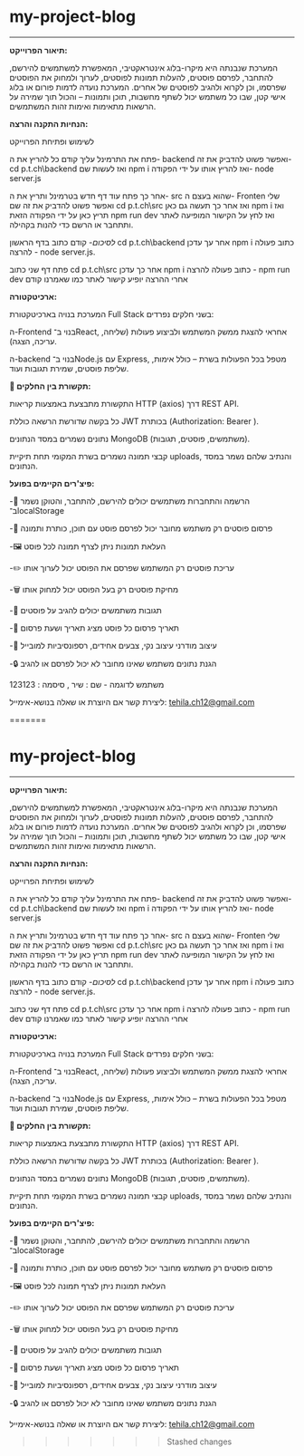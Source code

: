 # my-project-blog #
----------------------------------------------------------------------------------------------------------------------------------------------------------------------------------------------------------------


**תיאור הפרוייקט:**

 
המערכת שנבנתה היא מיקרו-בלוג אינטראקטיבי, המאפשרת למשתמשים להירשם, להתחבר, לפרסם פוסטים, להעלות תמונות לפוסטים, לערוך ולמחוק את הפוסטים שפרסמו, וכן לקרוא ולהגיב לפוסטים של אחרים.
המערכת נועדה לדמות פורום או בלוג אישי קטן, שבו כל משתמש יכול לשתף מחשבות, תוכן ותמונות – והכול תוך שמירה על הרשאות מתאימות ואימות זהות המשתמשים.



**הנחיות התקנה והרצה:**

 לשימוש ופתיחת הפרוייקט
 
 פתח את התרמינל עליך קודם כל להריץ את ה- backend ואפשר פשוט להדביק את זה- cd p.t.ch\backend  ואז לעשות שם npm i ואז להריץ אותו על ידי הפקודה- node server.js
 
 אחר כך פתח עוד דף חדש בטרמינל ותריץ את ה- src שהוא בעצם ה- Fronten שלי ואפשר פשוט להדביק את זה שם cd p.t.ch\src ואז אחר כך תעשה גם כאן npm i ואז תריץ כאן על ידי הפקודה הזאת npm run dev 
 ואז לחץ על הקישור המופיעה לאתר ותתחבר או הרשם כדי להנות בקהילה.
 
 *לסיכום-* קודם כתוב בדף הראשון cd p.t.ch\backend אחר עך עדכן npm i כתוב פעולה להרצה - node server.js. 

 פתח דף שני כתוב  cd p.t.ch\src אחר כך עדכן npm i  כתוב פעולה להרצה - npm run dev אחרי ההרצה יופיע קישור לאתר כמו שאמרנו קודם
 

 **ארכיטקטורה:**
 
המערכת בנויה בארכיטקטורת Full Stack בשני חלקים נפרדים:

ה-Frontend בנוי ב־React, אחראי להצגת ממשק המשתמש ולביצוע פעולות (שליחה, עריכה, הצגה).

ה-backend בנוי ב־Node.js עם Express, מטפל בכל הפעולות בשרת – כולל אימות, שליפת פוסטים, שמירת תגובות ועוד.


**🔄 תקשורת בין החלקים:**

התקשורת מתבצעת באמצעות קריאות HTTP (axios) דרך REST API.

כל בקשה שדורשת הרשאה כוללת JWT בכותרת (Authorization: Bearer <token>).

נתונים נשמרים במסד הנתונים MongoDB (משתמשים, פוסטים, תגובות).

קבצי תמונה נשמרים בשרת המקומי תחת תיקיית uploads, והנתיב שלהם נשמר במסד הנתונים.



 **פיצ'רים הקיימים בפועל:**
 

-🔐 הרשמה והתחברות  משתמשים יכולים להירשם, להתחבר, והטוקן נשמר ב־localStorage

-📄 פרסום פוסטים	רק משתמש מחובר יכול לפרסם פוסט עם תוכן, כותרת ותמונה

-🖼️ העלאת תמונות	ניתן לצרף תמונה לכל פוסט

-✏️ עריכת פוסטים	רק המשתמש שפרסם את הפוסט יכול לערוך אותו

-🗑️ מחיקת פוסטים	רק בעל הפוסט יכול למחוק אותו

-💬 תגובות	משתמשים יכולים להגיב על פוסטים

-📅 תאריך פרסום	כל פוסט מציג תאריך ושעת פרסום

-🎨 עיצוב מודרני	עיצוב נקי, צבעים אחידים, רספונסיביות למובייל

-🔒 הגנת נתונים	משתמש שאינו מחובר לא יכול לפרסם או להגיב

משתמש לדוגמה - שם : שיר , סיסמה : 123123

ליצירת קשר אם היוצרת או שאלה בנושא-אימייל: tehila.ch12@gmail.com



 
=======
# my-project-blog #
----------------------------------------------------------------------------------------------------------------------------------------------------------------------------------------------------------------


**תיאור הפרוייקט:**

 
המערכת שנבנתה היא מיקרו-בלוג אינטראקטיבי, המאפשרת למשתמשים להירשם, להתחבר, לפרסם פוסטים, להעלות תמונות לפוסטים, לערוך ולמחוק את הפוסטים שפרסמו, וכן לקרוא ולהגיב לפוסטים של אחרים.
המערכת נועדה לדמות פורום או בלוג אישי קטן, שבו כל משתמש יכול לשתף מחשבות, תוכן ותמונות – והכול תוך שמירה על הרשאות מתאימות ואימות זהות המשתמשים.



**הנחיות התקנה והרצה:**

 לשימוש ופתיחת הפרוייקט
 
 פתח את התרמינל עליך קודם כל להריץ את ה- backend ואפשר פשוט להדביק את זה- cd p.t.ch\backend  ואז לעשות שם npm i ואז להריץ אותו על ידי הפקודה- node server.js
 
 אחר כך פתח עוד דף חדש בטרמינל ותריץ את ה- src שהוא בעצם ה- Fronten שלי ואפשר פשוט להדביק את זה שם cd p.t.ch\src ואז אחר כך תעשה גם כאן npm i ואז תריץ כאן על ידי הפקודה הזאת npm run dev 
 ואז לחץ על הקישור המופיעה לאתר ותתחבר או הרשם כדי להנות בקהילה.
 
 *לסיכום-* קודם כתוב בדף הראשון cd p.t.ch\backend אחר עך עדכן npm i כתוב פעולה להרצה - node server.js. 

 פתח דף שני כתוב  cd p.t.ch\src אחר כך עדכן npm i  כתוב פעולה להרצה - npm run dev אחרי ההרצה יופיע קישור לאתר כמו שאמרנו קודם
 

 **ארכיטקטורה:**
 
המערכת בנויה בארכיטקטורת Full Stack בשני חלקים נפרדים:

ה-Frontend בנוי ב־React, אחראי להצגת ממשק המשתמש ולביצוע פעולות (שליחה, עריכה, הצגה).

ה-backend בנוי ב־Node.js עם Express, מטפל בכל הפעולות בשרת – כולל אימות, שליפת פוסטים, שמירת תגובות ועוד.


**🔄 תקשורת בין החלקים:**

התקשורת מתבצעת באמצעות קריאות HTTP (axios) דרך REST API.

כל בקשה שדורשת הרשאה כוללת JWT בכותרת (Authorization: Bearer <token>).

נתונים נשמרים במסד הנתונים MongoDB (משתמשים, פוסטים, תגובות).

קבצי תמונה נשמרים בשרת המקומי תחת תיקיית uploads, והנתיב שלהם נשמר במסד הנתונים.



 **פיצ'רים הקיימים בפועל:**
 

-🔐 הרשמה והתחברות  משתמשים יכולים להירשם, להתחבר, והטוקן נשמר ב־localStorage

-📄 פרסום פוסטים	רק משתמש מחובר יכול לפרסם פוסט עם תוכן, כותרת ותמונה

-🖼️ העלאת תמונות	ניתן לצרף תמונה לכל פוסט

-✏️ עריכת פוסטים	רק המשתמש שפרסם את הפוסט יכול לערוך אותו

-🗑️ מחיקת פוסטים	רק בעל הפוסט יכול למחוק אותו

-💬 תגובות	משתמשים יכולים להגיב על פוסטים

-📅 תאריך פרסום	כל פוסט מציג תאריך ושעת פרסום

-🎨 עיצוב מודרני	עיצוב נקי, צבעים אחידים, רספונסיביות למובייל

-🔒 הגנת נתונים	משתמש שאינו מחובר לא יכול לפרסם או להגיב

ליצירת קשר אם היוצרת או שאלה בנושא-אימייל: tehila.ch12@gmail.com



 
>>>>>>> Stashed changes
